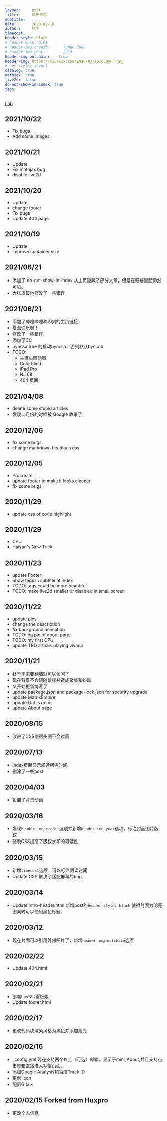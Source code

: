 ```yaml
---
layout:     post
title:      维护日志
subtitle:   
date:       2020-02-16
author:     炸毛
timecost:   
header-style: black
# header-mask: 0.01
# header-img-credit:      Yuhan Chen
# header-img-year:        2019 
header-img-outchain:    true
header-img: https://s1.ax1x.com/2020/03/16/8JDyPP.jpg
# nav-style: invert
catalog: true
mathjax: true
live2d:  false
do-not-show-in-index: true
tags:
---
```


[Lab](https://cleveryh.github.io/testpages/test.html)

## 2021/10/22

- Fix bugs
- Add some images

## 2021/10/21

- Update
- Fix mathjax bug
- disable live2d

## 2021/10/20

- Update
- change footer
- Fix bugs
- Update 404 page

## 2021/10/19

- Update
- improve container size

## 2021/06/21

- 添加了 do-not-show-in-index 从主页隐藏了部分文章，但是在归档里面仍然可见。
- 大张旗鼓地修改了一些错误

## 2021/06/21

- 添加了哔哩哔哩和即刻的主页链接
- 夏至快乐呀！
- 修改了一些错误
- 添加了CC
- byncsa:true 则启动byncsa，否则默认byncnd
- TODO:
  - 主页头图动图
  - Colorblind
  - iPad Pro
  - NJ 68
  - 404 页面

## 2021/04/08

- delete some stupid articles
- 发现二月份的时候被 Google 收录了

## 2020/12/06

- fix some bugs
- change markdown headings css

## 2020/12/05

- Procreate
- update footer to make it looks cleaner
- fix some bugs

## 2020/11/29

- update css of code highlight

## 2020/11/29

- CPU
- Haiyan's New Trick

## 2020/11/23

- update Footer
- Show tags in subtitle at index
- TODO: tags could be more beautiful
- TODO: make live2d smaller or disabled in small screen

## 2020/11/22

- update pics
- change the description
- fix background animation
- TODO: bg pic of about page
- TODO: my first CPU
- update TBD article: playing vivado

## 2020/11/21

- 终于不需要翻墙就可以访问了
- 现在背景不会跟随鼠标并造成聚集和抖动
- 又开始更新博客了
- update package.json and package-lock.json for security upgrade
- update MatrixEmpire
- update Oct is gone
- update About page

## 2020/08/15

- 改进了CSS使得头图不会过高

## 2020/07/13

- index页面显示阅读所需时间
- 删除了一些post

## 2020/04/03

- 设置了背景动画

## 2020/03/16

- 发现`header-img-credit`选项并新增`header-img-year`选项，标注封面图片版权
- 修改CSS提高了版权水印的可读性

## 2020/03/15

- 新增`timecost`选项，可以标注阅读时间
- Update CSS 解决了适配屏幕的bug

## 2020/03/14

- Update intro-header.html 新增post的`header-style: black` 使得封面为明亮图案时可以使用黑色标题。

## 2020/03/12

- 现在封面可以引用外部图片了，新增`header-img-outchain`选项

## 2020/02/22

- Update 404.html

## 2020/02/21

- 部署Live2D看板娘
- Update footer.html

## 2020/02/17

- 更改代码块渲染风格为黑色并添加高亮

## 2020/02/16 

- _config.yml 现在支持两个以上（可选）邮箱，显示于mini_About,并且支持点击邮箱直接进入写信页面。
- 添加Google Analysis和百度Track ID
- 更新 icon
- 配置Gitalk

## 2020/02/15 Forked from Huxpro

- 更改个人信息

